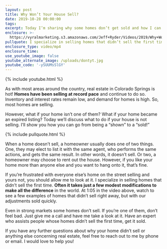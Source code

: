 ```yaml
---
layout: post
title: Why Won’t Your House Sell?
date: 2019-10-28 00:00:00
tags:
excerpt: Today I’m sharing why some homes don’t get sold and how I can fix that.
enclosure: >-
  https://vyralmarketing.s3.amazonaws.com/Jeff+Ryder/Videos/2019/Why+Wont+Your+House+Sell_.mp4
pullquote: I specialize in selling homes that didn’t sell the first time.
enclosure_type: video/mp4
enclosure_time:
use_youtube_image: false
youtube_alternate_image: /uploads/dontyt.jpg
youtube_code: '-ySUUMsSlGY'
---
```


{% include youtube.html %}

As with most areas around the country, real estate in Colorado Springs is hot\! **Homes have been selling at record pace** and continue to do so. Inventory and interest rates remain low, and demand for homes is high. So, most homes are selling.&nbsp;

However, what if your home isn’t one of them? What if your home became an expired listing? Today we’ll discuss what to do if your house is not selling. I’ll show you how you can go from being a “shown” to a “sold\!”

{% include pullquote.html %}

When a home doesn’t sell, a homeowner usually does one of two things. One, they may elect to list it with the same agent, who performs the same actions, and gets the same result. In other words, it doesn’t sell. Or two, a homeowner may choose to rent out the house. However, if you like your home more than anyone else and you want to hang onto it, that’s fine.&nbsp;

If you’re frustrated with everyone else’s home on the street selling and yours not, you should allow me to look at it. I specialize in selling homes that didn’t sell the first time. **Often it takes just a few modest modifications to make all the difference** in the world. At 1:05 in the video above, watch to see a few examples of homes that didn’t sell right away, but with our adjustments sold quickly.&nbsp;

Even in strong markets some homes don’t sell. If you’re one of them, don’t feel bad. Just give me a call and have me take a look at it. Have an expert who assists people whose homes didn’t sell the first time, get it sold.&nbsp;

If you have any further questions about why your home didn’t sell or anything else concerning real estate, feel free to reach out to me by phone or email. I would love to help you\!
